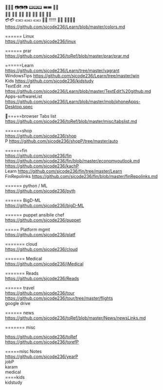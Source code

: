 🔋🔋🔋   📷📷📷  📟📟📟   🎟️🎟️   🎫🎫   
📔📔 📕📕 📗📗 📘📘 📙📙 📓📓 📒📒  
💳💳  💵💵 💶💶 💷💷 🚪🚪 ‼️‼️‼️ 🏁🏁 🏳️‍🌈🏳️‍🌈   
https://github.com/sjcode236/Learn/blob/master/colors.md    

====== Linux     
https://github.com/sjcode236/linux     

====== prar     
https://github.com/sjcode236/toRef/blob/master/prar/prar.md  

======Learn      
https://github.com/sjcode236/Learn/tree/master/vagrant     
WindowsTips https://github.com/sjcode236/Learn/tree/master/win    
Kids  https://github.com/sjcode236/kidstudy      
TextEdit .md  https://github.com/sjcode236/Learn/blob/master/TextEdit%20github.md       
Apps-softwareList  https://github.com/sjcode236/Learn/blob/master/mob/phoneApps-Desktop.spec     

🔖==+==browser Tabs list   
https://github.com/sjcode236/toRef/blob/master/misc/tabslist.md   

======shop     
https://github.com/sjcode236/shop     
P https://github.com/sjcode236/shopP/tree/master/auto     

======fin     
https://github.com/sjcode236/fin     
https://github.com/sjcode236/fin/blob/master/economyoutlook.md     
https://github.com/sjcode236/kachP    
Learn https://github.com/sjcode236/fin/tree/master/Learn     
FinRepolinks  https://github.com/sjcode236/fin/blob/master/finRepolinks.md

====== python / ML     
https://github.com/sjcode236/pyth     

====== BigD-ML  
https://github.com/sjcode236/bigD-ML    

====== puppet ansibile chef      
https://github.com/sjcode236/puppet     


===== Platform mgmt   
https://github.com/sjcode236/platf

======= cloud     
https://github.com/sjcode236/cloud     

======= Medical     
https://github.com/sjcode236/jMedical     

======= Reads    
https://github.com/sjcode236/Reads    

====== travel     
https://github.com/sjcode236/tour     
https://github.com/sjcode236/tour/tree/master/flights     
google drive     


======  news   
https://github.com/sjcode236/toRef/blob/master/News/newsLinks.md     

======= misc   
  
https://github.com/sjcode236/toRef       
https://github.com/sjcode236/torefP   

=====misc Notes   
https://github.com/sjcode236/yearP     
jobP   
karam   
medical    
====kids    
kidstudy    


     






